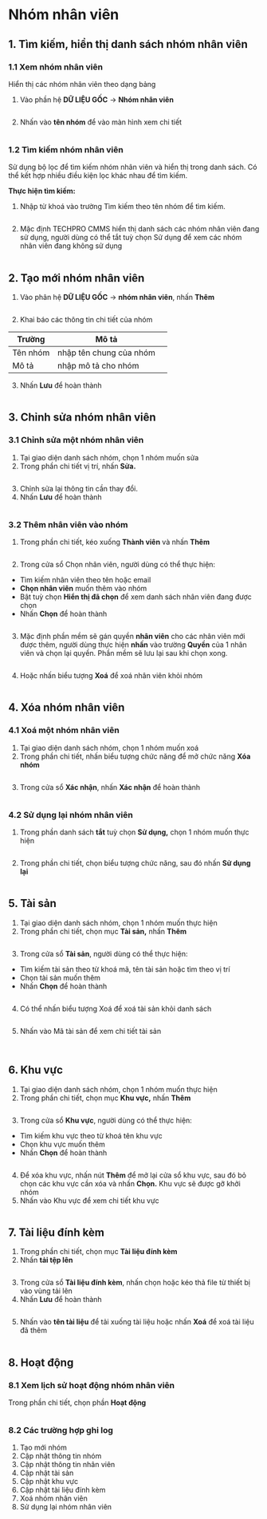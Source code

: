 # Nhóm nhân viên

## 1. Tìm kiếm, hiển thị danh sách nhóm nhân viên

### 1.1 Xem nhóm nhân viên <a href="#xem-nhom-nhan-vien" id="xem-nhom-nhan-vien"></a>

Hiển thị các nhóm nhân viên theo dạng bảng

1. Vào phần hệ **DỮ LIỆU GỐC** -> **Nhóm nhân viên**

<figure><img src="../../.gitbook/assets/image (275).png" alt=""><figcaption></figcaption></figure>

2. Nhấn vào **tên nhóm** để vào màn hình xem chi tiết

<figure><img src="../../.gitbook/assets/image (276).png" alt=""><figcaption></figcaption></figure>

### **1.2 Tìm kiếm nhóm nhân viên** <a href="#tim-kiem-nhom-nhan-vien" id="tim-kiem-nhom-nhan-vien"></a>

Sử dụng bộ lọc để tìm kiếm nhóm nhân viên và hiển thị trong danh sách. Có thể kết hợp nhiều điều kiện lọc khác nhau để tìm kiếm.

**Thực hiện tìm kiếm:**

1. Nhập từ khoá vào trường Tìm kiếm theo tên nhóm để tìm kiếm.

<figure><img src="../../.gitbook/assets/image (277).png" alt=""><figcaption></figcaption></figure>

2. Mặc định TECHPRO CMMS hiển thị danh sách các nhóm nhân viên đang sử dụng, người dùng có thể tắt tuỳ chọn Sử dụng để xem các nhóm nhân viên đang không sử dụng

<figure><img src="../../.gitbook/assets/image (278).png" alt=""><figcaption></figcaption></figure>

## 2. Tạo mới nhóm nhân viên

1. Vào phân hệ **DỮ LIỆU GỐC** -> **nhóm nhân viên**, nhấn **Thêm**

<figure><img src="../../.gitbook/assets/image (279).png" alt=""><figcaption></figcaption></figure>

2. Khai báo các thông tin chi tiết của nhóm

<table><thead><tr><th>Trường</th><th>Mô tả</th><th data-hidden></th></tr></thead><tbody><tr><td>Tên nhóm</td><td>nhập tên chung của nhóm</td><td></td></tr><tr><td>Mô tả</td><td>nhập mô tả cho nhóm</td><td></td></tr></tbody></table>

3. Nhấn **Lưu** để hoàn thành

<figure><img src="../../.gitbook/assets/image (281).png" alt=""><figcaption></figcaption></figure>

## 3. Chỉnh sửa nhóm nhân viên

### 3.1 Chỉnh sửa một nhóm nhân viên <a href="#chinh-sua-mot-nhom-nhan-vien" id="chinh-sua-mot-nhom-nhan-vien"></a>

1. Tại giao diện danh sách nhóm, chọn 1 nhóm muốn sửa
2. Trong phần chi tiết vị trí, nhấn **Sửa.**

<figure><img src="../../.gitbook/assets/image (282).png" alt=""><figcaption></figcaption></figure>

3. Chỉnh sửa lại thông tin cần thay đổi.
4. Nhấn **Lưu** để hoàn thành

<figure><img src="../../.gitbook/assets/image (283).png" alt=""><figcaption></figcaption></figure>

### 3.2 Thêm nhân viên vào nhóm <a href="#them-nhan-vien-vao-nhom" id="them-nhan-vien-vao-nhom"></a>

1. Trong phần chi tiết, kéo xuống **Thành viên** và nhấn **Thêm**

<figure><img src="../../.gitbook/assets/image (284).png" alt=""><figcaption></figcaption></figure>

2. Trong cửa sổ Chọn nhân viên, người dùng có thể thực hiện:

* Tìm kiếm nhân viên theo tên hoặc email
* **Chọn nhân viên** muốn thêm vào nhóm
* Bật tuỳ chọn **Hiển thị đã chọn** để xem danh sách nhân viên đang được chọn
* Nhấn **Chọn** để hoàn thành

<figure><img src="../../.gitbook/assets/image (285).png" alt=""><figcaption></figcaption></figure>

3. Mặc định phần mềm sẽ gán quyền **nhân viên** cho các nhân viên mới được thêm, người dùng thực hiện **nhấn** vào trường **Quyền** của 1 nhân viên và chọn lại quyền. Phần mềm sẽ lưu lại sau khi chọn xong.

<figure><img src="../../.gitbook/assets/image (286).png" alt=""><figcaption></figcaption></figure>

4. Hoặc nhấn biểu tượng **Xoá** để xoá nhân viên khỏi nhóm

<figure><img src="../../.gitbook/assets/image (287).png" alt=""><figcaption></figcaption></figure>

## 4. Xóa nhóm nhân viên

### 4.1 Xoá một nhóm nhân viên <a href="#xoa-mot-nhom-nhan-vien" id="xoa-mot-nhom-nhan-vien"></a>

1. Tại giao diện danh sách nhóm, chọn 1 nhóm muốn xoá
2. Trong phần chi tiết, nhấn biểu tượng chức năng để mở chức năng **Xóa nhóm**

<figure><img src="../../.gitbook/assets/image (288).png" alt=""><figcaption></figcaption></figure>

3. Trong cửa sổ **Xác nhận**, nhấn **Xác nhận** để hoàn thành

<figure><img src="../../.gitbook/assets/image (289).png" alt=""><figcaption></figcaption></figure>

### 4.2 Sử dụng lại nhóm nhân viên <a href="#su-dung-lai-nhom-nhan-vien" id="su-dung-lai-nhom-nhan-vien"></a>

1. Trong phần danh sách **tắt** tuỳ chọn **Sử dụng,** chọn 1 nhóm muốn thực hiện

<figure><img src="../../.gitbook/assets/image (290).png" alt=""><figcaption></figcaption></figure>

2. Trong phần chi tiết, chọn biểu tượng chức năng, sau đó nhấn **Sử dụng lại**

<figure><img src="../../.gitbook/assets/image (291).png" alt=""><figcaption></figcaption></figure>

## 5. Tài sản

1. Tại giao diện danh sách nhóm, chọn 1 nhóm muốn thực hiện
2. Trong phần chi tiết, chọn mục **Tài sản,** nhấn **Thêm**

<figure><img src="../../.gitbook/assets/image (292).png" alt=""><figcaption></figcaption></figure>

3. Trong cửa sổ **Tài sản**, người dùng có thể thực hiện:

* Tìm kiếm tài sản theo từ khoá mã, tên tài sản hoặc tìm theo vị trí
* Chọn tài sản muốn thêm
* Nhấn **Chọn** để hoàn thành

<figure><img src="../../.gitbook/assets/image (294).png" alt=""><figcaption></figcaption></figure>

4. Có thể nhấn biểu tượng Xoá để xoá tài sản khỏi danh sách

<figure><img src="../../.gitbook/assets/image (295).png" alt=""><figcaption></figcaption></figure>

5. Nhấn vào Mã tài sản để xem chi tiết tài sản

<figure><img src="../../.gitbook/assets/image (296).png" alt=""><figcaption></figcaption></figure>

<figure><img src="../../.gitbook/assets/image (297).png" alt=""><figcaption></figcaption></figure>

## 6. Khu vực

1. Tại giao diện danh sách nhóm, chọn 1 nhóm muốn thực hiện
2. Trong phần chi tiết, chọn mục **Khu vực,** nhấn **Thêm**

<figure><img src="../../.gitbook/assets/image (298).png" alt=""><figcaption></figcaption></figure>

3. Trong cửa sổ **Khu vực**, người dùng có thể thực hiện:

* Tìm kiếm khu vực theo từ khoá tên khu vực
* Chọn khu vực muốn thêm
* Nhấn **Chọn** để hoàn thành

<figure><img src="../../.gitbook/assets/image (299).png" alt=""><figcaption></figcaption></figure>

4. Để xóa khu vực, nhấn nút **Thêm** để mở lại cửa sổ khu vực, sau đó bỏ chọn các khu vực cần xóa và nhấn **Chọn.** Khu vực sẽ được gỡ khởi nhóm
5. Nhấn vào Khu vực để xem chi tiết khu vực

<figure><img src="../../.gitbook/assets/image (300).png" alt=""><figcaption></figcaption></figure>

## 7. Tài liệu đính kèm

1. Trong phần chi tiết, chọn mục **Tài liệu đính kèm**
2. Nhấn **tải tệp lên**

<figure><img src="../../.gitbook/assets/image (301).png" alt=""><figcaption></figcaption></figure>

3. Trong cửa sổ **Tài liệu đính kèm**, nhấn chọn hoặc kéo thả file từ thiết bị vào vùng tải lên
4. Nhấn **Lưu** để hoàn thành

<figure><img src="../../.gitbook/assets/image (302).png" alt=""><figcaption></figcaption></figure>

5. Nhấn vào **tên tài liệu** để tải xuống tài liệu hoặc nhấn **Xoá** để xoá tài liệu đã thêm

<figure><img src="../../.gitbook/assets/image (303).png" alt=""><figcaption></figcaption></figure>

## 8. Hoạt động

### 8.1 Xem lịch sử hoạt động nhóm nhân viên <a href="#xem-lich-su-hoat-dong-nhom-nhan-vien" id="xem-lich-su-hoat-dong-nhom-nhan-vien"></a>

Trong phần chi tiết, chọn phần **Hoạt động**

<figure><img src="../../.gitbook/assets/image (304).png" alt=""><figcaption></figcaption></figure>

### 8.2 Các trường hợp ghi log <a href="#cac-truong-hop-ghi-log" id="cac-truong-hop-ghi-log"></a>

1. Tạo mới nhóm
2. Cập nhật thông tin nhóm
3. Cập nhật thông tin nhân viên
4. Cập nhật tài sản&#x20;
5. Cập nhật khu vực
6. Cập nhật tài liệu đính kèm
7. Xoá nhóm nhân viên
8. Sử dụng lại nhóm nhân viên













